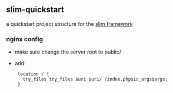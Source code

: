 ## slim-quickstart
a quickstart project structure for the [slim framework](https://www.slimframework.com/)

### nginx config
 - make sure change the server root to public/
 - add:
 
        location / {
          try_files try_files $uri $uri/ /index.php$is_args$args;
        }
